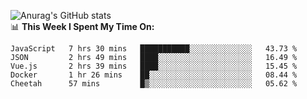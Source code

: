 
![Anurag's GitHub stats](https://github-readme-stats.vercel.app/api?username=supergczh&show_icons=true&theme=radical)
<br />
📊 **This Week I Spent My Time On:**

<!--START_SECTION:waka-->
```text
JavaScript   7 hrs 30 mins   ███████████░░░░░░░░░░░░░░   43.73 % 
JSON         2 hrs 49 mins   ████░░░░░░░░░░░░░░░░░░░░░   16.49 % 
Vue.js       2 hrs 39 mins   ████░░░░░░░░░░░░░░░░░░░░░   15.45 % 
Docker       1 hr 26 mins    ██░░░░░░░░░░░░░░░░░░░░░░░   08.44 % 
Cheetah      57 mins         █▒░░░░░░░░░░░░░░░░░░░░░░░   05.62 % 
```
<!--END_SECTION:waka-->
